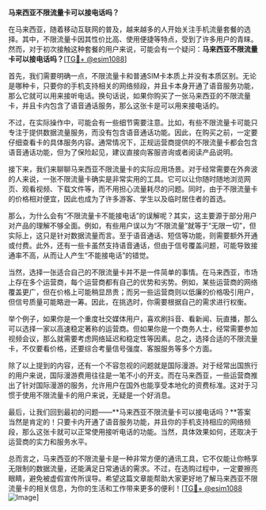 **马来西亚不限流量卡可以接电话吗？**

在马来西亚，随着移动互联网的普及，越来越多的人开始关注手机流量套餐的选择。其中，不限流量卡因其性价比高、使用便捷等特点，受到了许多用户的青睐。然而，对于初次接触这种套餐的用户来说，可能会有一个疑问：**马来西亚不限流量卡可以接电话吗？**[[TG💪+ @esim1088](https://t.me/s/esim1088)]

首先，我们需要明确一点，不限流量卡和普通SIM卡本质上并没有本质区别。无论是哪种卡，只要你的手机支持相关的网络频段，并且卡本身开通了语音服务功能，那么它就可以用来接听电话。换句话说，如果你购买了一张马来西亚的不限流量卡，并且卡内包含了语音通话服务，那么这张卡是可以用来接电话的。

不过，在实际操作中，可能会有一些细节需要注意。比如，有些不限流量卡可能只专注于提供数据流量服务，而没有包含语音通话功能。因此，在购买之前，一定要仔细查看卡的具体服务内容。通常情况下，正规运营商提供的不限流量卡都会包含语音通话功能，但为了保险起见，建议直接向客服咨询或者阅读产品说明。

接下来，我们来聊聊马来西亚不限流量卡的实际应用场景。对于经常需要在外奔波的人来说，一张不限流量卡确实是非常实用的工具。它可以让你随时随地浏览网页、观看视频、下载文件等，而不用担心流量耗尽的问题。同时，由于不限流量卡的价格相对便宜，因此也成为了许多游客、学生以及临时居住者的首选。

那么，为什么会有“不限流量卡不能接电话”的误解呢？其实，这主要源于部分用户对产品的理解不够全面。例如，有些用户误以为“不限流量”就等于“无限一切”，但实际上，这只是针对数据流量而言。至于语音通话、短信等功能，则需要额外开通或付费。此外，还有一些卡虽然支持语音通话，但由于信号覆盖问题，可能导致接通率不高，从而让人产生“不能接电话”的错觉。

当然，选择一张适合自己的不限流量卡并不是一件简单的事情。在马来西亚，市场上存在多个运营商，每个运营商都有自己的优势和劣势。例如，某些运营商的网络覆盖更广，但在价格上可能稍显昂贵；而另一些运营商则以低廉的价格吸引用户，但信号质量可能略逊一筹。因此，在挑选时，你需要根据自己的需求进行权衡。

举个例子，如果你是一个重度社交媒体用户，喜欢刷抖音、看新闻、玩直播，那么可以选择一家以高速稳定著称的运营商。但如果你是一个商务人士，经常需要参加视频会议，那么就需要考虑网络延迟和稳定性等因素。总之，选择合适的不限流量卡，不仅要看价格，还要综合考量信号强度、客服服务等多个方面。

除了以上提到的内容，还有一个不容忽视的问题就是国际漫游。对于经常出国旅行的用户来说，国际漫游费用往往是一笔不小的开支。而在马来西亚，一些运营商推出了针对国际漫游的服务，允许用户在国外也能享受本地化的资费标准。这对于习惯于使用不限流量卡的用户来说，无疑是一个好消息。

最后，让我们回到最初的问题——**马来西亚不限流量卡可以接电话吗？**答案当然是肯定的！只要卡内开通了语音服务功能，并且你的手机支持相应的网络频段，那么这张卡就可以正常使用接听电话的功能。当然，具体效果如何，还取决于运营商的实力和服务水平。

总而言之，马来西亚的不限流量卡是一种非常方便的通讯工具，它不仅能让你畅享无限制的数据流量，还能满足日常通话的需求。不过，在选购过程中，一定要擦亮眼睛，避免被虚假宣传所误导。希望这篇文章能帮助大家更好地了解马来西亚不限流量卡的相关信息，为你的生活和工作带来更多的便利！[[TG💪+ @esim1088](https://t.me/s/esim1088) ![Image](https://i.postimg.cc/4NQfJmqS/Snipaste-2025-05-13-00-14-12.png)]